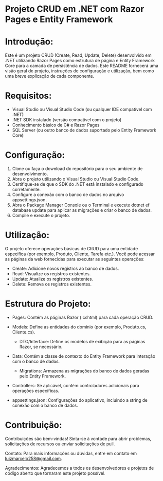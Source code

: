 # Projeto CRUD em .NET com Razor Pages e Entity Framework

# Introdução:
Este é um projeto CRUD (Create, Read, Update, Delete) desenvolvido em .NET utilizando Razor Pages como estrutura de página e Entity Framework Core para a camada de persistência de dados. Este README fornecerá uma visão geral do projeto, instruções de configuração e utilização, bem como uma breve explicação de cada componente.

# Requisitos:

- Visual Studio ou Visual Studio Code (ou qualquer IDE compatível com .NET)
- .NET SDK instalado (versão compatível com o projeto)
- Conhecimento básico de C# e Razor Pages
- SQL Server (ou outro banco de dados suportado pelo Entity Framework Core)

# Configuração:

1. Clone ou faça o download do repositório para o seu ambiente de desenvolvimento.
2. Abra o projeto utilizando o Visual Studio ou Visual Studio Code.
3. Certifique-se de que o SDK do .NET está instalado e configurado corretamente.
4. Configure a conexão com o banco de dados no arquivo appsettings.json.
5. Abra o Package Manager Console ou o Terminal e execute dotnet ef database update para aplicar as migrações e criar o banco de dados.
6. Compile e execute o projeto.

# Utilização:
O projeto oferece operações básicas de CRUD para uma entidade específica (por exemplo, Produto, Cliente, Tarefa etc.). Você pode acessar as páginas da web fornecidas para executar as seguintes operações:

- Create: Adicione novos registros ao banco de dados.
- Read: Visualize os registros existentes.
- Update: Atualize os registros existentes.
- Delete: Remova os registros existentes.

# Estrutura do Projeto:

- Pages: Contém as páginas Razor (.cshtml) para cada operação CRUD.
 
- Models: Define as entidades do domínio (por exemplo, Produto.cs, Cliente.cs).
  - DTO/Interface: Define os modelos de exibição para as páginas Razor, se necessário.
- Data: Contém a classe de contexto do Entity Framework para interação com o banco de dados.
  - Migrations: Armazena as migrações do banco de dados geradas pelo Entity Framework.
- Controllers: Se aplicável, contém controladores adicionais para operações específicas.
- appsettings.json: Configurações do aplicativo, incluindo a string de conexão com o banco de dados.

# Contribuição:
Contribuições são bem-vindas! Sinta-se à vontade para abrir problemas, solicitações de recursos ou enviar solicitações de pull.

Contato:
Para mais informações ou dúvidas, entre em contato em  luizmarcelo258@gmail.com.

Agradecimentos:
Agradecemos a todos os desenvolvedores e projetos de código aberto que tornaram este projeto possível.
